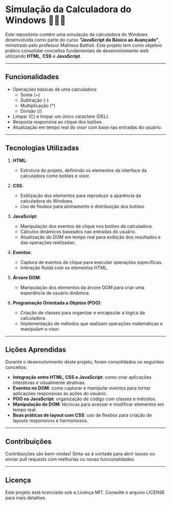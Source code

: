 # Simulação da Calculadora do Windows 👨🏽‍🏫

Este repositório contém uma simulação da calculadora do Windows desenvolvida como parte do curso **"JavaScript do Básico ao Avançado"**, ministrado pelo professor Matheus Battisti. Este projeto tem como objetivo prático consolidar conceitos fundamentais de desenvolvimento web utilizando **HTML**, **CSS** e **JavaScript**.

---

## Funcionalidades

- Operações básicas de uma calculadora:
  - Soma (+)
  - Subtração (-)
  - Multiplicação (*)
  - Divisão (/)
- Limpar (C) e limpar um único caractere (DEL).
- Resposta responsiva ao clique dos botões.
- Atualização em tempo real do visor com base nas entradas do usuário.

---

## Tecnologias Utilizadas

1. **HTML**:
   - Estrutura do projeto, definindo os elementos da interface da calculadora como botões e visor.

2. **CSS**:
   - Estilização dos elementos para reproduzir a aparência da calculadora do Windows.
   - Uso de flexbox para alinhamento e distribuição dos botões.

3. **JavaScript**:
   - Manipulação dos eventos de clique nos botões da calculadora.
   - Cálculos dinâmicos baseados nas entradas do usuário.
   - Atualização do DOM em tempo real para exibição dos resultados e das operações realizadas.

4. **Eventos**:
   - Captura de eventos de clique para executar operações específicas.
   - Interação fluida com os elementos HTML.

5. **Árvore DOM**:
   - Manipulação dos elementos da árvore DOM para criar uma experiência de usuário dinâmica.

6. **Programação Orientada a Objetos (POO)**:
   - Criação de classes para organizar e encapsular a lógica da calculadora.
   - Implementação de métodos que realizam operações matemáticas e manipulam o visor.

---

## Lições Aprendidas

Durante o desenvolvimento deste projeto, foram consolidados os seguintes conceitos:

- **Integração entre HTML, CSS e JavaScript**: como criar aplicações interativas e visualmente atrativas.
- **Eventos no DOM**: como capturar e manipular eventos para tornar aplicações responsivas às ações do usuário.
- **POO no JavaScript**: organização de código com classes e métodos.
- **Manipulação do DOM**: técnicas para acessar e modificar elementos em tempo real.
- **Boas práticas de layout com CSS**: uso de flexbox para criação de layouts responsivos e harmoniosos.

---

## Contribuições

Contribuições são bem-vindas! Sinta-se à vontade para abrir issues ou enviar pull requests com melhorias ou novas funcionalidades.

---

## Licença

Este projeto está licenciado sob a Licença MIT. Consulte o arquivo LICENSE para mais detalhes.

